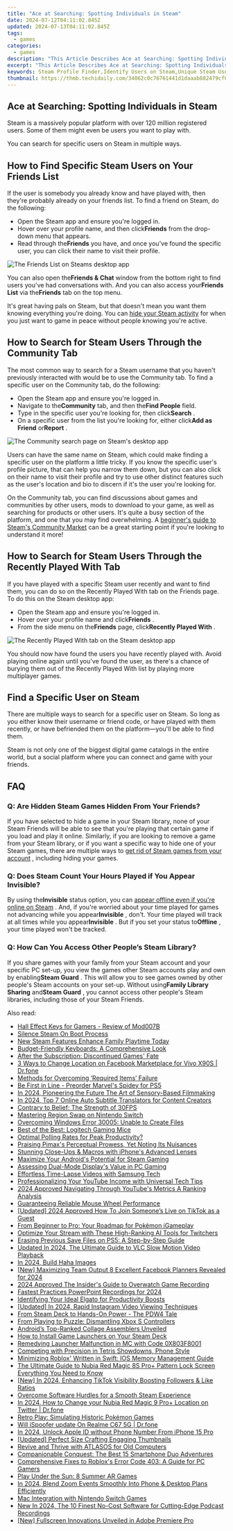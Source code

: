 ```yaml
---
title: "Ace at Searching: Spotting Individuals in Steam"
date: 2024-07-12T04:11:02.845Z
updated: 2024-07-13T04:11:02.845Z
tags:
  - games
categories:
  - games
description: "This Article Describes Ace at Searching: Spotting Individuals in Steam"
excerpt: "This Article Describes Ace at Searching: Spotting Individuals in Steam"
keywords: Steam Profile Finder,Identify Users on Steam,Unique Steam User Locator,Discovering Steam Members,Steam Search Optimizer,Track Steam Individuals,Personalize Steam Seeker
thumbnail: https://thmb.techidaily.com/34062c0c76761441d1daaab882479cf039a7dd266a5c393fca1f08310200c903.jpg
---
```


## Ace at Searching: Spotting Individuals in Steam

 Steam is a massively popular platform with over 120 million registered users. Some of them might even be users you want to play with.

You can search for specific users on Steam in multiple ways.

## How to Find Specific Steam Users on Your Friends List

 If the user is somebody you already know and have played with, then they're probably already on your friends list. To find a friend on Steam, do the following:

* Open the Steam app and ensure you're logged in.
* Hover over your profile name, and then click**Friends** from the drop-down menu that appears.
* Read through the**Friends** you have, and once you've found the specific user, you can click their name to visit their profile.

![The Friends List on Steams desktop app](https://static1.makeuseofimages.com/wordpress/wp-content/uploads/2023/08/steam-friend-list.jpg)

 You can also open the**Friends & Chat** window from the bottom right to find users you've had conversations with. And you can also access your**Friends List** via the**Friends** tab on the top menu.

 It's great having pals on Steam, but that doesn't mean you want them knowing everything you're doing. You can [hide your Steam activity](https://www.makeuseof.com/how-to-hide-steam-activity/) for when you just want to game in peace without people knowing you're active.

## How to Search for Steam Users Through the Community Tab

 The most common way to search for a Steam username that you haven't previously interacted with would be to use the Community tab. To find a specific user on the Community tab, do the following:

* Open the Steam app and ensure you're logged in.
* Navigate to the**Community** tab, and then the**Find People** field.
* Type in the specific user you're looking for, then click**Search** .
* On a specific user from the list you're looking for, either click**Add as Friend** or**Report** .

![The Community search page on Steam's desktop app](https://static1.makeuseofimages.com/wordpress/wp-content/uploads/2023/08/steam-community-search.jpg)

 Users can have the same name on Steam, which could make finding a specific user on the platform a little tricky. If you know the specific user's profile picture, that can help you narrow them down, but you can also click on their name to visit their profile and try to use other distinct features such as the user's location and bio to discern if it's the user you're looking for.

 On the Community tab, you can find discussions about games and communities by other users, mods to download to your game, as well as searching for products or other users. It's quite a busy section of the platform, and one that you may find overwhelming. A [beginner's guide to Steam's Community Market](https://www.makeuseof.com/beginners-guide-to-the-steam-community-market/) can be a great starting point if you're looking to understand it more!

## How to Search for Steam Users Through the Recently Played With Tab

 If you have played with a specific Steam user recently and want to find them, you can do so on the Recently Played With tab on the Friends page. To do this on the Steam desktop app:

* Open the Steam app and ensure you're logged in.
* Hover over your profile name and click**Friends** .
* From the side menu on the**Friends** page, click**Recently Played With** .

![The Recently Played With tab on the Steam desktop app](https://static1.makeuseofimages.com/wordpress/wp-content/uploads/2023/08/steam-recently-played-with.jpg)

 You should now have found the users you have recently played with. Avoid playing online again until you've found the user, as there's a chance of burying them out of the Recently Played With list by playing more multiplayer games.

## Find a Specific User on Steam

 There are multiple ways to search for a specific user on Steam. So long as you either know their username or friend code, or have played with them recently, or have befriended them on the platform—you'll be able to find them.

 Steam is not only one of the biggest digital game catalogs in the entire world, but a social platform where you can connect and game with your friends.

## FAQ

### Q: Are Hidden Steam Games Hidden From Your Friends?

 If you have selected to hide a game in your Steam library, none of your Steam Friends will be able to see that you're playing that certain game if you load and play it online. Similarly, if you are looking to remove a game from your Steam library, or if you want a specific way to hide one of your Steam games, there are multiple ways to [get rid of Steam games from your account](https://www.makeuseof.com/tag/how-to-finally-get-rid-of-games-from-your-steam-account/) , including hiding your games.

### Q: Does Steam Count Your Hours Played if You Appear Invisible?

 By using the**Invisible** status option, you can [appear offline even if you're online on Steam](https://www.makeuseof.com/how-to-appear-offline-on-steam-when-online/) . And, if you're worried about your time played for games not advancing while you appear**Invisible** , don't. Your time played will track at all times while you appear**Invisible** . But if you set your status to**Offline** , your time played won't be tracked.

### Q: How Can You Access Other People’s Steam Library?

 If you share games with your family from your Steam account and your specific PC set-up, you view the games other Steam accounts play and own by enabling**Steam Guard** . This will allow you to see games owned by other people's Steam accounts on your set-up. Without using**Family Library Sharing** and**Steam Guard** , you cannot access other people's Steam libraries, including those of your Steam Friends.


<ins class="adsbygoogle"
     style="display:block"
     data-ad-format="autorelaxed"
     data-ad-client="ca-pub-7571918770474297"
     data-ad-slot="1223367746"></ins>



<ins class="adsbygoogle"
     style="display:block"
     data-ad-client="ca-pub-7571918770474297"
     data-ad-slot="8358498916"
     data-ad-format="auto"
     data-full-width-responsive="true"></ins>



<span class="atpl-alsoreadstyle">Also read:</span>
<div><ul>
<li><a href="https://games-able.techidaily.com/hall-effect-keys-for-gamers-review-of-mod007b/"><u>Hall Effect Keys for Gamers - Review of Mod007B</u></a></li>
<li><a href="https://games-able.techidaily.com/silence-steam-on-boot-process/"><u>Silence Steam On Boot Process</u></a></li>
<li><a href="https://games-able.techidaily.com/new-steam-features-enhance-family-playtime-today/"><u>New Steam Features Enhance Family Playtime Today</u></a></li>
<li><a href="https://games-able.techidaily.com/budget-friendly-keyboards-a-comprehensive-look/"><u>Budget-Friendly Keyboards: A Comprehensive Look</u></a></li>
<li><a href="https://games-able.techidaily.com/after-the-subscription-discontinued-games-fate/"><u>After the Subscription: Discontinued Games' Fate</u></a></li>
<li><a href="https://location-fake.techidaily.com/3-ways-to-change-location-on-facebook-marketplace-for-vivo-x90s-drfone-by-drfone-virtual-android/"><u>3 Ways to Change Location on Facebook Marketplace for Vivo X90S | Dr.fone</u></a></li>
<li><a href="https://games-able.techidaily.com/methods-for-overcoming-required-items-failure/"><u>Methods for Overcoming ‘Required Items’ Failure</u></a></li>
<li><a href="https://games-able.techidaily.com/be-first-in-line-preorder-marvels-spidey-for-ps5/"><u>Be First in Line - Preorder Marvel's Spidey for PS5</u></a></li>
<li><a href="https://youtube-web.techidaily.com/24-pioneering-the-future-the-art-of-sensory-based-filmmaking/"><u>In 2024, Pioneering the Future  The Art of Sensory-Based Filmmaking</u></a></li>
<li><a href="https://ai-video-translation.techidaily.com/in-2024-top-7-online-auto-subtitle-translators-for-content-creators/"><u>In 2024, Top 7 Online Auto Subtitle Translators for Content Creators</u></a></li>
<li><a href="https://games-able.techidaily.com/contrary-to-belief-the-strength-of-30fps/"><u>Contrary to Belief: The Strength of 30FPS</u></a></li>
<li><a href="https://games-able.techidaily.com/mastering-region-swap-on-nintendo-switch/"><u>Mastering Region Swap on Nintendo Switch</u></a></li>
<li><a href="https://games-able.techidaily.com/overcoming-windows-error-30005-unable-to-create-files/"><u>Overcoming Windows Error 30005: Unable to Create Files</u></a></li>
<li><a href="https://games-able.techidaily.com/best-of-the-best-logitech-gaming-mice/"><u>Best of the Best: Logitech Gaming Mice</u></a></li>
<li><a href="https://games-able.techidaily.com/optimal-polling-rates-for-peak-productivity/"><u>Optimal Polling Rates for Peak Productivity?</u></a></li>
<li><a href="https://games-able.techidaily.com/praising-pimaxs-perceptual-prowess-yet-noting-its-nuisances/"><u>Praising Pimax's Perceptual Prowess, Yet Noting Its Nuisances</u></a></li>
<li><a href="https://fox-cloud.techidaily.com/stunning-close-ups-and-macros-with-iphones-advanced-lenses/"><u>Stunning Close-Ups & Macros with iPhone's Advanced Lenses</u></a></li>
<li><a href="https://games-able.techidaily.com/maximize-your-androids-potential-for-steam-gaming/"><u>Maximize Your Android's Potential for Steam Gaming</u></a></li>
<li><a href="https://games-able.techidaily.com/assessing-dual-mode-displays-value-in-pc-gaming/"><u>Assessing Dual-Mode Display's Value in PC Gaming</u></a></li>
<li><a href="https://extra-hints.techidaily.com/effortless-time-lapse-videos-with-samsung-tech/"><u>Effortless Time-Lapse Videos with Samsung Tech</u></a></li>
<li><a href="https://youtube-clips.techidaily.com/professionalizing-your-youtube-income-with-universal-tech-tips/"><u>Professionalizing Your YouTube Income with Universal Tech Tips</u></a></li>
<li><a href="https://youtube-stream.techidaily.com/2024-approved-navigating-through-youtubes-metrics-a-ranking-analysis/"><u>2024 Approved  Navigating Through YouTube's Metrics  A Ranking Analysis</u></a></li>
<li><a href="https://games-able.techidaily.com/guaranteeing-reliable-mouse-wheel-performance/"><u>Guaranteeing Reliable Mouse Wheel Performance</u></a></li>
<li><a href="https://tiktok-clips.techidaily.com/updated-2024-approved-how-to-join-someones-live-on-tiktok-as-a-guest/"><u>[Updated] 2024 Approved  How To Join Someone’s Live on TikTok as a Guest</u></a></li>
<li><a href="https://games-able.techidaily.com/from-beginner-to-pro-your-roadmap-for-pokemon-igameplay/"><u>From Beginner to Pro: Your Roadmap for Pokémon iGameplay</u></a></li>
<li><a href="https://games-able.techidaily.com/optimize-your-stream-with-these-high-ranking-ai-tools-for-twitchers/"><u>Optimize Your Stream with These High-Ranking AI Tools for Twitchers</u></a></li>
<li><a href="https://games-able.techidaily.com/erasing-previous-save-files-on-ps5-a-step-by-step-guide/"><u>Erasing Previous Save Files on PS5: A Step-by-Step Guide</u></a></li>
<li><a href="https://ai-driven-video-production.techidaily.com/updated-in-2024-the-ultimate-guide-to-vlc-slow-motion-video-playback/"><u>Updated In 2024, The Ultimate Guide to VLC Slow Motion Video Playback</u></a></li>
<li><a href="https://extra-tips.techidaily.com/in-2024-build-haha-images/"><u>In 2024, Build Haha Images</u></a></li>
<li><a href="https://facebook-video-content.techidaily.com/new-maximizing-team-output-8-excellent-facebook-planners-revealed-for-2024/"><u>[New] Maximizing Team Output  8 Excellent Facebook Planners Revealed for 2024</u></a></li>
<li><a href="https://video-capture.techidaily.com/2024-approved-the-insiders-guide-to-overwatch-game-recording/"><u>2024 Approved  The Insider's Guide to Overwatch Game Recording</u></a></li>
<li><a href="https://desktop-recording.techidaily.com/fastest-practices-powerpoint-recordings-for-2024/"><u>Fastest Practices  PowerPoint Recordings for 2024</u></a></li>
<li><a href="https://games-able.techidaily.com/identifying-your-ideal-elgato-for-productivity-boosts/"><u>Identifying Your Ideal Elgato for Productivity Boosts</u></a></li>
<li><a href="https://instagram-video-files.techidaily.com/updated-in-2024-rapid-instagram-video-viewing-techniques/"><u>[Updated] In 2024, Rapid Instagram Video Viewing Techniques</u></a></li>
<li><a href="https://games-able.techidaily.com/from-steam-deck-to-hands-on-power-the-pdw4-tale/"><u>From Steam Deck to Hands-On Power - The PDW4 Tale</u></a></li>
<li><a href="https://games-able.techidaily.com/from-playing-to-puzzle-dismantling-xbox-s-controllers/"><u>From Playing to Puzzle: Dismantling Xbox S Controllers</u></a></li>
<li><a href="https://extra-information.techidaily.com/androids-top-ranked-collage-assemblers-unveiled/"><u>Android’s Top-Ranked Collage Assemblers Unveiled</u></a></li>
<li><a href="https://games-able.techidaily.com/how-to-install-game-launchers-on-your-steam-deck/"><u>How to Install Game Launchers on Your Steam Deck</u></a></li>
<li><a href="https://games-able.techidaily.com/remedying-launcher-malfunction-in-mc-with-code-0x803f8001/"><u>Remedying Launcher Malfunction in MC with Code 0X803F8001</u></a></li>
<li><a href="https://games-able.techidaily.com/competing-with-precision-in-tetris-showdowns-phone-style/"><u>Competing with Precision in Tetris Showdowns, Phone Style</u></a></li>
<li><a href="https://games-able.techidaily.com/minimizing-roblox-written-in-swift-ios-memory-management-guide/"><u>Minimizing Roblox' Written in Swift: IOS Memory Management Guide</u></a></li>
<li><a href="https://easy-unlock-android.techidaily.com/the-ultimate-guide-to-nubia-red-magic-8s-proplus-pattern-lock-screen-everything-you-need-to-know-by-drfone-android/"><u>The Ultimate Guide to Nubia Red Magic 8S Pro+ Pattern Lock Screen Everything You Need to Know</u></a></li>
<li><a href="https://tiktok-video-recordings.techidaily.com/new-in-2024-enhancing-tiktok-visibility-boosting-followers-and-like-ratios/"><u>[New] In 2024, Enhancing TikTok Visibility  Boosting Followers & Like Ratios</u></a></li>
<li><a href="https://games-able.techidaily.com/overcome-software-hurdles-for-a-smooth-steam-experience/"><u>Overcome Software Hurdles for a Smooth Steam Experience</u></a></li>
<li><a href="https://location-social.techidaily.com/in-2024-how-to-change-your-nubia-red-magic-9-proplus-location-on-twitter-drfone-by-drfone-virtual-android/"><u>In 2024, How to Change your Nubia Red Magic 9 Pro+ Location on Twitter | Dr.fone</u></a></li>
<li><a href="https://games-able.techidaily.com/retro-play-simulating-historic-pokemon-games/"><u>Retro Play: Simulating Historic Pokémon Games</u></a></li>
<li><a href="https://fake-location.techidaily.com/will-ispoofer-update-on-realme-c67-5g-drfone-by-drfone-virtual-android/"><u>Will iSpoofer update On Realme C67 5G | Dr.fone</u></a></li>
<li><a href="https://apple-account.techidaily.com/in-2024-unlock-apple-id-without-phone-number-from-iphone-15-pro-by-drfone-ios/"><u>In 2024, Unlock Apple ID without Phone Number From iPhone 15 Pro</u></a></li>
<li><a href="https://facebook-video-share.techidaily.com/updated-perfect-size-crafting-engaging-thumbnails/"><u>[Updated] Perfect Size  Crafting Engaging Thumbnails</u></a></li>
<li><a href="https://games-able.techidaily.com/revive-and-thrive-with-atlasos-for-old-computers/"><u>Revive and Thrive with ATLASOS for Old Computers</u></a></li>
<li><a href="https://games-able.techidaily.com/companionable-conquest-the-best-15-smartphone-duo-adventures/"><u>Companionable Conquest: The Best 15 Smartphone Duo Adventures</u></a></li>
<li><a href="https://games-able.techidaily.com/comprehensive-fixes-to-robloxs-error-code-403-a-guide-for-pc-gamers/"><u>Comprehensive Fixes to Roblox's Error Code 403: A Guide for PC Gamers</u></a></li>
<li><a href="https://games-able.techidaily.com/play-under-the-sun-8-summer-ar-games/"><u>Play Under the Sun: 8 Summer AR Games</u></a></li>
<li><a href="https://video-screen-grab.techidaily.com/in-2024-blend-zoom-events-smoothly-into-phone-and-desktop-plans-efficiently/"><u>In 2024, Blend Zoom Events Smoothly Into Phone & Desktop Plans Efficiently</u></a></li>
<li><a href="https://games-able.techidaily.com/mac-integration-with-nintendo-switch-games/"><u>Mac Integration with Nintendo Switch Games</u></a></li>
<li><a href="https://audio-shaping.techidaily.com/new-in-2024-the-10-finest-no-cost-software-for-cutting-edge-podcast-recordings/"><u>New In 2024, The 10 Finest No-Cost Software for Cutting-Edge Podcast Recordings</u></a></li>
<li><a href="https://some-knowledge.techidaily.com/new-fullscreen-innovations-unveiled-in-adobe-premiere-pro/"><u>[New] Fullscreen Innovations Unveiled in Adobe Premiere Pro</u></a></li>
</ul></div>
